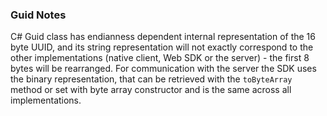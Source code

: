 ### Guid Notes

C# Guid class has endianness dependent internal representation of the 16 byte UUID, and its string representation will not exactly correspond to the other implementations (native client, Web SDK or the server) - the first 8 bytes will be rearranged. For communication with the server the SDK uses the binary representation, that can be retrieved with the `toByteArray` method or set with byte array constructor and is the same across all implementations.
